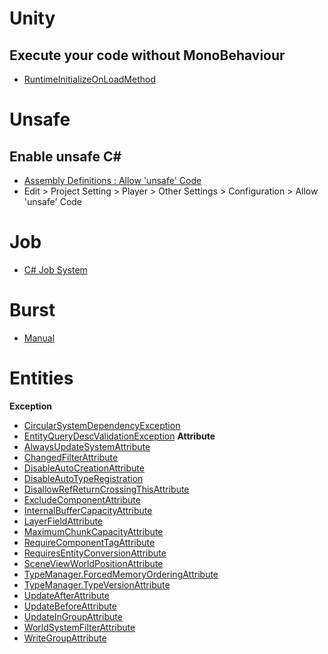 # Unity
## Execute your code without MonoBehaviour
* [RuntimeInitializeOnLoadMethod](https://docs.unity3d.com/ScriptReference/RuntimeInitializeOnLoadMethodAttribute.html)
# Unsafe
## Enable unsafe C#
* [Assembly Definitions : Allow 'unsafe' Code](https://docs.unity3d.com/Manual/ScriptCompilationAssemblyDefinitionFiles.html)
* Edit > Project Setting > Player > Other Settings > Configuration > Allow 'unsafe' Code
# Job
* [C# Job System](https://docs.unity3d.com/Manual/JobSystem.html)
# Burst
* [Manual](https://docs.unity3d.com/Packages/com.unity.burst@0.2/manual/index.html)
# Entities
**Exception**
  * [CircularSystemDependencyException](https://docs.unity3d.com/Packages/com.unity.entities@0.0/api/Unity.Entities.CircularSystemDependencyException.html)
  * [EntityQueryDescValidationException](https://docs.unity3d.com/Packages/com.unity.entities@0.0/api/Unity.Entities.EntityQueryDescValidationException.html)
**Attribute**
 * [AlwaysUpdateSystemAttribute](https://docs.unity3d.com/Packages/com.unity.entities@0.0/api/Unity.Entities.AlwaysUpdateSystemAttribute.html)
 * [ChangedFilterAttribute](https://docs.unity3d.com/Packages/com.unity.entities@0.0/api/Unity.Entities.ChangedFilterAttribute.html)
 * [DisableAutoCreationAttribute](https://docs.unity3d.com/Packages/com.unity.entities@0.0/api/Unity.Entities.DisableAutoCreationAttribute.html)
 * [DisableAutoTypeRegistration](https://docs.unity3d.com/Packages/com.unity.entities@0.0/api/Unity.Entities.DisableAutoTypeRegistration.html)
 * [DisallowRefReturnCrossingThisAttribute](https://docs.unity3d.com/Packages/com.unity.entities@0.0/api/Unity.Entities.DisallowRefReturnCrossingThisAttribute.html)
 * [ExcludeComponentAttribute](https://docs.unity3d.com/Packages/com.unity.entities@0.0/api/Unity.Entities.ExcludeComponentAttribute.html)
 * [InternalBufferCapacityAttribute](https://docs.unity3d.com/Packages/com.unity.entities@0.0/api/Unity.Entities.InternalBufferCapacityAttribute.html)
 * [LayerFieldAttribute](https://docs.unity3d.com/Packages/com.unity.entities@0.0/api/Unity.Entities.LayerFieldAttribute.html)
 * [MaximumChunkCapacityAttribute](https://docs.unity3d.com/Packages/com.unity.entities@0.0/api/Unity.Entities.MaximumChunkCapacityAttribute.html)
 * [RequireComponentTagAttribute](https://docs.unity3d.com/Packages/com.unity.entities@0.0/api/Unity.Entities.RequireComponentTagAttribute.html)
 * [RequiresEntityConversionAttribute](https://docs.unity3d.com/Packages/com.unity.entities@0.0/api/Unity.Entities.RequiresEntityConversionAttribute.html)
 * [SceneViewWorldPositionAttribute](https://docs.unity3d.com/Packages/com.unity.entities@0.0/api/Unity.Entities.SceneViewWorldPositionAttribute.html)
 * [TypeManager.ForcedMemoryOrderingAttribute](https://docs.unity3d.com/Packages/com.unity.entities@0.0/api/Unity.Entities.TypeManager.ForcedMemoryOrderingAttribute.html)
 * [TypeManager.TypeVersionAttribute](https://docs.unity3d.com/Packages/com.unity.entities@0.0/api/Unity.Entities.TypeManager.TypeVersionAttribute.html)
 * [UpdateAfterAttribute](https://docs.unity3d.com/Packages/com.unity.entities@0.0/api/Unity.Entities.UpdateAfterAttribute.html)
 * [UpdateBeforeAttribute](https://docs.unity3d.com/Packages/com.unity.entities@0.0/api/Unity.Entities.UpdateBeforeAttribute.html)
 * [UpdateInGroupAttribute](https://docs.unity3d.com/Packages/com.unity.entities@0.0/api/Unity.Entities.UpdateInGroupAttribute.html)
 * [WorldSystemFilterAttribute](https://docs.unity3d.com/Packages/com.unity.entities@0.0/api/Unity.Entities.WorldSystemFilterAttribute.html)
 * [WriteGroupAttribute](https://docs.unity3d.com/Packages/com.unity.entities@0.0/api/Unity.Entities.WriteGroupAttribute.html)
